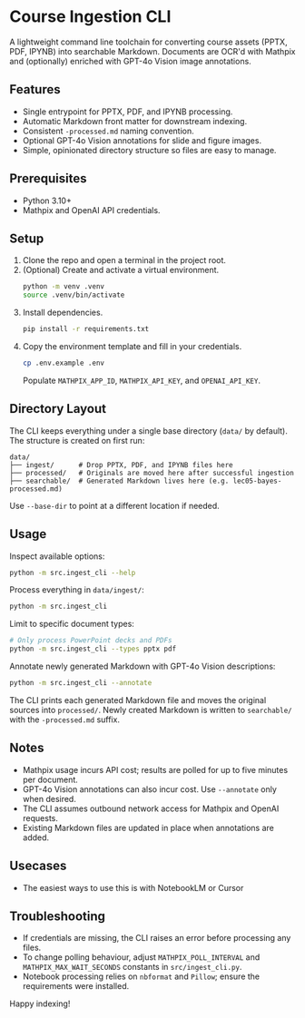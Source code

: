 # Course Ingestion CLI

A lightweight command line toolchain for converting course assets (PPTX, PDF, IPYNB) into searchable Markdown. Documents are OCR'd with Mathpix and (optionally) enriched with GPT-4o Vision image annotations.

## Features

- Single entrypoint for PPTX, PDF, and IPYNB processing.
- Automatic Markdown front matter for downstream indexing.
- Consistent `-processed.md` naming convention.
- Optional GPT-4o Vision annotations for slide and figure images.
- Simple, opinionated directory structure so files are easy to manage.

## Prerequisites

- Python 3.10+
- Mathpix and OpenAI API credentials.

## Setup
1. Clone the repo and open a terminal in the project root.
2. (Optional) Create and activate a virtual environment.
   ```bash
   python -m venv .venv
   source .venv/bin/activate
   ```
3. Install dependencies.
   ```bash
   pip install -r requirements.txt
   ```
4. Copy the environment template and fill in your credentials.
   ```bash
   cp .env.example .env
   ```
   Populate `MATHPIX_APP_ID`, `MATHPIX_API_KEY`, and `OPENAI_API_KEY`.

## Directory Layout

The CLI keeps everything under a single base directory (`data/` by default). The structure is created on first run:

```
data/
├── ingest/      # Drop PPTX, PDF, and IPYNB files here
├── processed/   # Originals are moved here after successful ingestion
├── searchable/  # Generated Markdown lives here (e.g. lec05-bayes-processed.md)
```

Use `--base-dir` to point at a different location if needed.

## Usage

Inspect available options:

```bash
python -m src.ingest_cli --help
```

Process everything in `data/ingest/`:

```bash
python -m src.ingest_cli
```

Limit to specific document types:

```bash
# Only process PowerPoint decks and PDFs
python -m src.ingest_cli --types pptx pdf
```

Annotate newly generated Markdown with GPT-4o Vision descriptions:

```bash
python -m src.ingest_cli --annotate
```

The CLI prints each generated Markdown file and moves the original sources into `processed/`. Newly created Markdown is written to `searchable/` with the `-processed.md` suffix.

## Notes

- Mathpix usage incurs API cost; results are polled for up to five minutes per document.
- GPT-4o Vision annotations can also incur cost. Use `--annotate` only when desired.
- The CLI assumes outbound network access for Mathpix and OpenAI requests.
- Existing Markdown files are updated in place when annotations are added.

## Usecases
- The easiest ways to use this is with NotebookLM or Cursor 

## Troubleshooting

- If credentials are missing, the CLI raises an error before processing any files.
- To change polling behaviour, adjust `MATHPIX_POLL_INTERVAL` and `MATHPIX_MAX_WAIT_SECONDS` constants in `src/ingest_cli.py`.
- Notebook processing relies on `nbformat` and `Pillow`; ensure the requirements were installed.

Happy indexing!
